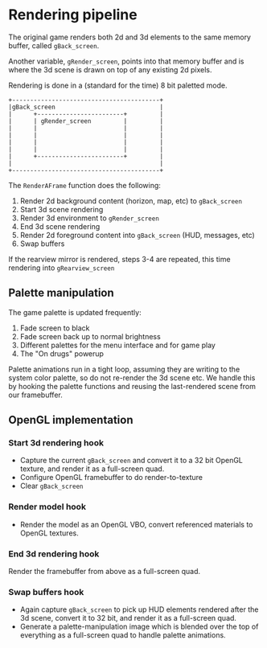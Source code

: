 # Rendering pipeline

The original game renders both 2d and 3d elements to the same memory buffer, called `gBack_screen`. 

Another variable, `gRender_screen`, points into that memory buffer and is where the 3d scene is drawn on top of any existing 2d pixels.

Rendering is done in a (standard for the time) 8 bit paletted mode.

```
+-----------------------------------------+
|gBack_screen                             |
|      +------------------------+         |
|      | gRender_screen         |         |
|      |                        |         | 
|      |                        |         |
|      |                        |         |
|      |                        |         |
|      +------------------------+         |
|                                         |
+-----------------------------------------+
```

The `RenderAFrame` function does the following:

1. Render 2d background content (horizon, map, etc) to `gBack_screen`
2. Start 3d scene rendering
3. Render 3d environment to `gRender_screen`
4. End 3d scene rendering
5. Render 2d foreground content into `gBack_screen` (HUD, messages, etc)
6. Swap buffers

If the rearview mirror is rendered, steps 3-4 are repeated, this time rendering into `gRearview_screen`

## Palette manipulation

The game palette is updated frequently:
1. Fade screen to black
2. Fade screen back up to normal brightness
3. Different palettes for the menu interface and for game play
4. The "On drugs" powerup

Palette animations run in a tight loop, assuming they are writing to the system color palette, so do not re-render the 3d scene etc. We handle this by hooking the palette functions and reusing the last-rendered scene from our framebuffer.

## OpenGL implementation

### Start 3d rendering hook
- Capture the current `gBack_screen` and convert it to a 32 bit OpenGL texture, and render it as a full-screen quad.
- Configure OpenGL framebuffer to do render-to-texture 
- Clear `gBack_screen`

### Render model hook
- Render the model as an OpenGL VBO, convert referenced materials to OpenGL textures.

### End 3d rendering hook
Render the framebuffer from above as a full-screen quad.

### Swap buffers hook
- Again capture `gBack_screen` to pick up HUD elements rendered after the 3d scene, convert it to 32 bit, and render it as a full-screen quad.
- Generate a palette-manipulation image which is blended over the top of everything as a full-screen quad to handle palette animations.
